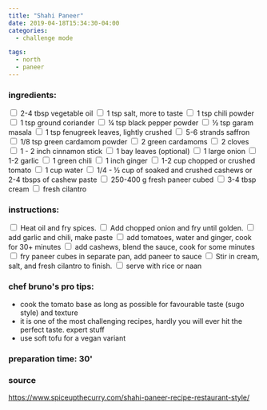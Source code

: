```yaml
---
title: "Shahi Paneer"
date: 2019-04-18T15:34:30-04:00
categories:
  - challenge mode

tags:
  - north
  - paneer
---
```


### ingredients:

<input type="checkbox"> 2-4 tbsp vegetable oil
<input type="checkbox"> 1 tsp salt, more to taste
<input type="checkbox"> 1 tsp  chili powder
<input type="checkbox"> 1 tsp ground coriander
<input type="checkbox"> ¼ tsp black pepper powder
<input type="checkbox"> ½ tsp garam masala
<input type="checkbox"> 1 tsp fenugreek leaves, lightly crushed
<input type="checkbox"> 5-6 strands saffron
<input type="checkbox"> 1/8 tsp green cardamom powder
<input type="checkbox"> 2 green cardamoms
<input type="checkbox"> 2 cloves
<input type="checkbox"> 1 - 2 inch cinnamon stick
<input type="checkbox"> 1 bay leaves (optional)
<input type="checkbox"> 1 large onion
<input type="checkbox"> 1-2 garlic
<input type="checkbox"> 1 green chili
<input type="checkbox"> 1 inch ginger
<input type="checkbox"> 1-2 cup chopped or crushed tomato
<input type="checkbox"> 1 cup water
<input type="checkbox"> 1/4 - ½ cup of soaked and crushed cashews or 2-4 tbsps of cashew paste
<input type="checkbox"> 250-400 g fresh paneer cubed
<input type="checkbox"> 3-4 tbsp cream 
<input type="checkbox"> fresh cilantro

### instructions:
<input type="checkbox"> Heat oil and fry spices.
<input type="checkbox"> Add chopped onion and fry until golden.
<input type="checkbox"> add garlic and chili, make paste
<input type="checkbox"> add tomatoes, water and ginger, cook for 30+ minutes
<input type="checkbox"> add cashews, blend the sauce,  cook for some minutes
<input type="checkbox"> fry paneer cubes in separate pan, add paneer to sauce
<input type="checkbox"> Stir in cream, salt, and fresh cilantro to finish.
<input type="checkbox"> serve with rice or naan

### chef bruno's pro tips:

- cook the tomato base as long as possible for favourable taste (sugo style) and texture
- it is one of the most challenging recipes, hardly you will ever hit the perfect taste. expert stuff
- use soft tofu for a vegan variant

### preparation time: 30'

### source

<a href="https://www.spiceupthecurry.com/shahi-paneer-recipe-restaurant-style/" target="_blank" >https://www.spiceupthecurry.com/shahi-paneer-recipe-restaurant-style/</a>


